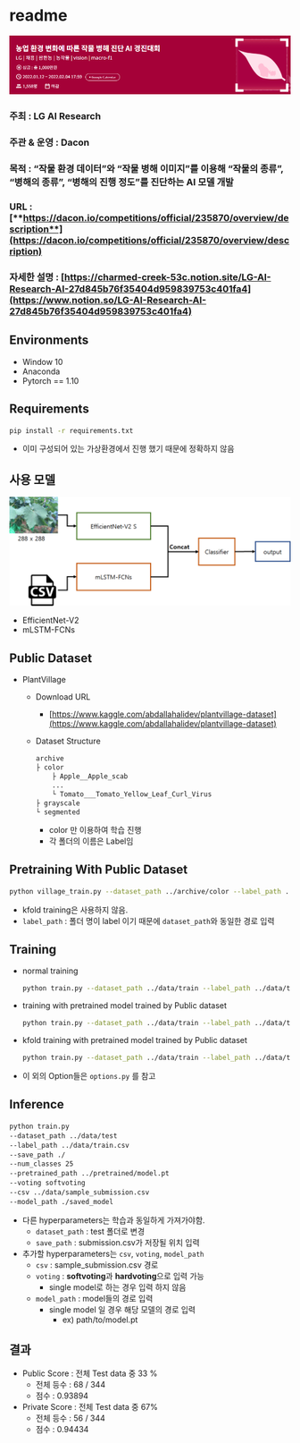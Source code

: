 # readme

![Untitled](img/Untitled.png)

### 주최 : **LG AI Research**

### 주관 & 운영 : Dacon

### 목적 : “작물 환경 데이터”와 “작물 병해 이미지”를 이용해 “작물의 종류”, “병해의 종류”, “병해의 진행 정도”를 진단하는 AI 모델 개발

### URL : [**https://dacon.io/competitions/official/235870/overview/description**](https://dacon.io/competitions/official/235870/overview/description)

### 자세한 설명 : [https://charmed-creek-53c.notion.site/LG-AI-Research-AI-27d845b76f35404d959839753c401fa4](https://www.notion.so/LG-AI-Research-AI-27d845b76f35404d959839753c401fa4)

## Environments

- Window 10
- Anaconda
- Pytorch == 1.10

## Requirements

```bash
pip install -r requirements.txt
```

- 이미 구성되어 있는 가상환경에서 진행 했기 때문에 정확하지 않음

## 사용 모델

![Untitled](img/Untitled%201.png)

- EfficientNet-V2
- mLSTM-FCNs

## Public Dataset

- PlantVillage
    - Download URL
        - [https://www.kaggle.com/abdallahalidev/plantvillage-dataset](https://www.kaggle.com/abdallahalidev/plantvillage-dataset)
    - Dataset Structure
        
        ```
        archive
        ├ color
        	├ Apple__Apple_scab
        	...
        	└ Tomato___Tomato_Yellow_Leaf_Curl_Virus
        ├ grayscale
        └ segmented
        ```
        
        - color 만 이용하여 학습 진행
        - 각 폴더의 이름은 Label임

## Pretraining With Public Dataset

```bash
python village_train.py --dataset_path ../archive/color --label_path ../archive/color --num_classes 38 --batch_size 64
```

- kfold training은 사용하지 않음.
- `label_path` : 폴더 명이 label 이기 때문에 `dataset_path`와 동일한 경로 입력

## Training

- normal training
    
    ```bash
    python train.py --dataset_path ../data/train --label_path ../data/train.csv --num_classes 25
    ```
    
- training with pretrained model trained by Public dataset
    
    ```bash
    python train.py --dataset_path ../data/train --label_path ../data/train.csv --num_classes 25 --pretrained_path ../pretrained/model.pt
    ```
    
- kfold training with pretrained model trained by Public dataset
    
    ```bash
    python train.py --dataset_path ../data/train --label_path ../data/train.csv --num_classes 25 --use_kfold=True --kfold_splits 4 --pretrained_path ../pretrained/model.pt
    ```
    
- 이 외의 Option들은 `options.py` 를 참고

## Inference

```bash
python train.py 
--dataset_path ../data/test
--label_path ../data/train.csv 
--save_path ./
--num_classes 25 
--pretrained_path ../pretrained/model.pt
--voting softvoting
--csv ../data/sample_submission.csv
--model_path ./saved_model
```

- 다른 hyperparameters는 학습과 동일하게 가져가야함.
    - `dataset_path` : test 폴더로 변경
    - `save_path` : submission.csv가 저장될 위치 입력
- 추가할 hyperparameters는 `csv`, `voting`, `model_path`
    - `csv` : sample_submission.csv 경로
    - `voting` : **softvoting**과 **hardvoting**으로 입력 가능
        - single model로 하는 경우 입력 하지 않음
    - `model_path` : model들의 경로 입력
        - single model 일 경우 해당 모델의 경로 입력
            - ex) path/to/model.pt

## 결과

- Public Score : 전체 Test data 중 33 %
    - 전체 등수 : 68 / 344
    - 점수 : 0.93894
- Private Score : 전체 Test data 중 67%
    - 전체 등수 : 56 / 344
    - 점수 : 0.94434